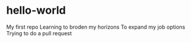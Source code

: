 # hello-world
My first repo
Learning to broden my horizons
To expand my job options
Trying to do a pull request
